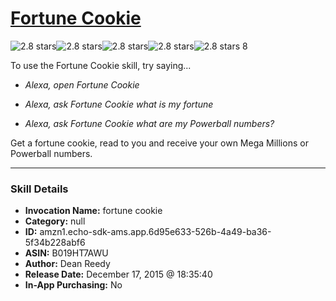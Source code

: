 # [Fortune Cookie](http://alexa.amazon.com/#skills/amzn1.echo-sdk-ams.app.6d95e633-526b-4a49-ba36-5f34b228abf6)
![2.8 stars](../../images/ic_star_black_18dp_1x.png)![2.8 stars](../../images/ic_star_black_18dp_1x.png)![2.8 stars](../../images/ic_star_half_black_18dp_1x.png)![2.8 stars](../../images/ic_star_border_black_18dp_1x.png)![2.8 stars](../../images/ic_star_border_black_18dp_1x.png) 8

To use the Fortune Cookie skill, try saying...

* *Alexa, open Fortune Cookie*

* *Alexa, ask Fortune Cookie what is my fortune*

* *Alexa, ask Fortune Cookie what are my Powerball numbers?*

Get a fortune cookie, read to you and receive your own Mega Millions or Powerball numbers.

***

### Skill Details

* **Invocation Name:** fortune cookie
* **Category:** null
* **ID:** amzn1.echo-sdk-ams.app.6d95e633-526b-4a49-ba36-5f34b228abf6
* **ASIN:** B019HT7AWU
* **Author:** Dean Reedy
* **Release Date:** December 17, 2015 @ 18:35:40
* **In-App Purchasing:** No
